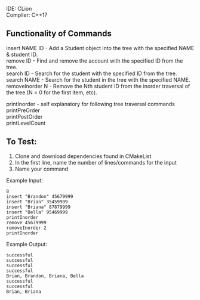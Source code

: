 IDE: CLion  
Compiler: C++17

## Functionality of Commands
insert NAME ID - Add a Student object into the tree with the specified NAME & student ID.  
remove ID - Find and remove the account with the specified ID from the tree.  
search ID - Search for the student with the specified ID from the tree.  
search NAME - Search for the student in the tree with the specified NAME.  
removeInorder N - Remove the Nth student ID from the inorder traversal of the tree (N = 0 for the first item, etc).  
  
printInorder - self explanatory for following tree traversal commands    
printPreOrder  
printPostOrder  
printLevelCount  



## To Test:
1. Clone and download dependencies found in CMakeList
2. In the first line, name the number of lines/commands for the input
3. Name your command

Example Input: 
```
8
insert "Brandon" 45679999
insert "Brian" 35459999
insert "Briana" 87879999
insert "Bella" 95469999
printInorder
remove 45679999
removeInorder 2
printInorder
```

Example Output:
```
successful
successful
successful
successful
Brian, Brandon, Briana, Bella
successful
successful
Brian, Briana
```
